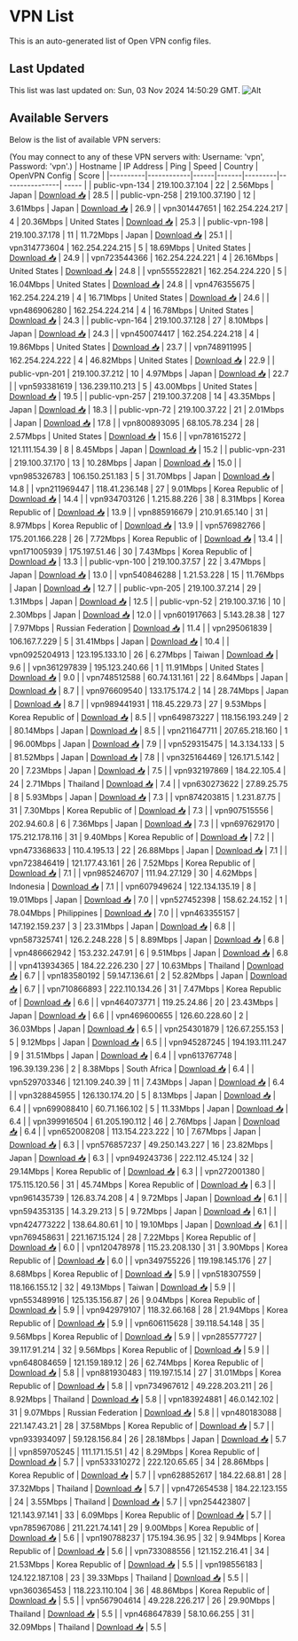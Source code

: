 # VPN List

This is an auto-generated list of Open VPN config files.

## Last Updated

This list was last updated on: Sun, 03 Nov 2024 14:50:29 GMT.
![Alt](https://repobeats.axiom.co/api/embed/186b98318ef1479477931607c1ad7d823f12451f.svg "Repobeats analytics image")

## Available Servers

Below is the list of available VPN servers:

(You may connect to any of these VPN servers with: Username: 'vpn', Password: 'vpn'.)
| Hostname | IP Address | Ping | Speed | Country | OpenVPN Config | Score |
|----------|------------|------|-------|---------|----------------| ----- |
| public-vpn-134 | 219.100.37.104 | 22 | 2.56Mbps | Japan | [Download 📥](./configs/server_0_JP.ovpn) | 28.5 |
| public-vpn-258 | 219.100.37.190 | 12 | 3.61Mbps | Japan | [Download 📥](./configs/server_1_JP.ovpn) | 26.9 |
| vpn301447651 | 162.254.224.217 | 4 | 20.36Mbps | United States | [Download 📥](./configs/server_2_US.ovpn) | 25.3 |
| public-vpn-198 | 219.100.37.178 | 11 | 11.72Mbps | Japan | [Download 📥](./configs/server_3_JP.ovpn) | 25.1 |
| vpn314773604 | 162.254.224.215 | 5 | 18.69Mbps | United States | [Download 📥](./configs/server_4_US.ovpn) | 24.9 |
| vpn723544366 | 162.254.224.221 | 4 | 26.16Mbps | United States | [Download 📥](./configs/server_5_US.ovpn) | 24.8 |
| vpn555522821 | 162.254.224.220 | 5 | 16.04Mbps | United States | [Download 📥](./configs/server_6_US.ovpn) | 24.8 |
| vpn476355675 | 162.254.224.219 | 4 | 16.71Mbps | United States | [Download 📥](./configs/server_7_US.ovpn) | 24.6 |
| vpn486906280 | 162.254.224.214 | 4 | 16.78Mbps | United States | [Download 📥](./configs/server_8_US.ovpn) | 24.3 |
| public-vpn-164 | 219.100.37.128 | 27 | 8.10Mbps | Japan | [Download 📥](./configs/server_9_JP.ovpn) | 24.3 |
| vpn450074417 | 162.254.224.218 | 4 | 19.86Mbps | United States | [Download 📥](./configs/server_10_US.ovpn) | 23.7 |
| vpn748911995 | 162.254.224.222 | 4 | 46.82Mbps | United States | [Download 📥](./configs/server_11_US.ovpn) | 22.9 |
| public-vpn-201 | 219.100.37.212 | 10 | 4.97Mbps | Japan | [Download 📥](./configs/server_12_JP.ovpn) | 22.7 |
| vpn593381619 | 136.239.110.213 | 5 | 43.00Mbps | United States | [Download 📥](./configs/server_13_US.ovpn) | 19.5 |
| public-vpn-257 | 219.100.37.208 | 14 | 43.35Mbps | Japan | [Download 📥](./configs/server_14_JP.ovpn) | 18.3 |
| public-vpn-72 | 219.100.37.22 | 21 | 2.01Mbps | Japan | [Download 📥](./configs/server_15_JP.ovpn) | 17.8 |
| vpn800893095 | 68.105.78.234 | 28 | 2.57Mbps | United States | [Download 📥](./configs/server_16_US.ovpn) | 15.6 |
| vpn781615272 | 121.111.154.39 | 8 | 8.45Mbps | Japan | [Download 📥](./configs/server_17_JP.ovpn) | 15.2 |
| public-vpn-231 | 219.100.37.170 | 13 | 10.28Mbps | Japan | [Download 📥](./configs/server_18_JP.ovpn) | 15.0 |
| vpn985326783 | 106.150.251.183 | 5 | 31.70Mbps | Japan | [Download 📥](./configs/server_19_JP.ovpn) | 14.8 |
| vpn211969447 | 118.41.236.148 | 27 | 9.01Mbps | Korea Republic of | [Download 📥](./configs/server_20_KR.ovpn) | 14.4 |
| vpn934703126 | 1.215.88.226 | 38 | 8.31Mbps | Korea Republic of | [Download 📥](./configs/server_21_KR.ovpn) | 13.9 |
| vpn885916679 | 210.91.65.140 | 31 | 8.97Mbps | Korea Republic of | [Download 📥](./configs/server_22_KR.ovpn) | 13.9 |
| vpn576982766 | 175.201.166.228 | 26 | 7.72Mbps | Korea Republic of | [Download 📥](./configs/server_23_KR.ovpn) | 13.4 |
| vpn171005939 | 175.197.51.46 | 30 | 7.43Mbps | Korea Republic of | [Download 📥](./configs/server_24_KR.ovpn) | 13.3 |
| public-vpn-100 | 219.100.37.57 | 22 | 3.47Mbps | Japan | [Download 📥](./configs/server_25_JP.ovpn) | 13.0 |
| vpn540846288 | 1.21.53.228 | 15 | 11.76Mbps | Japan | [Download 📥](./configs/server_26_JP.ovpn) | 12.7 |
| public-vpn-205 | 219.100.37.214 | 29 | 1.31Mbps | Japan | [Download 📥](./configs/server_27_JP.ovpn) | 12.5 |
| public-vpn-52 | 219.100.37.16 | 10 | 2.30Mbps | Japan | [Download 📥](./configs/server_28_JP.ovpn) | 12.0 |
| vpn601917663 | 5.143.28.38 | 127 | 7.97Mbps | Russian Federation | [Download 📥](./configs/server_29_RU.ovpn) | 11.4 |
| vpn295061839 | 106.167.7.229 | 5 | 31.41Mbps | Japan | [Download 📥](./configs/server_30_JP.ovpn) | 10.4 |
| vpn0925204913 | 123.195.133.10 | 26 | 6.27Mbps | Taiwan | [Download 📥](./configs/server_31_TW.ovpn) | 9.6 |
| vpn361297839 | 195.123.240.66 | 1 | 11.91Mbps | United States | [Download 📥](./configs/server_32_US.ovpn) | 9.0 |
| vpn748512588 | 60.74.131.161 | 22 | 8.64Mbps | Japan | [Download 📥](./configs/server_33_JP.ovpn) | 8.7 |
| vpn976609540 | 133.175.174.2 | 14 | 28.74Mbps | Japan | [Download 📥](./configs/server_34_JP.ovpn) | 8.7 |
| vpn989441931 | 118.45.229.73 | 27 | 9.53Mbps | Korea Republic of | [Download 📥](./configs/server_35_KR.ovpn) | 8.5 |
| vpn649873227 | 118.156.193.249 | 2 | 80.14Mbps | Japan | [Download 📥](./configs/server_36_JP.ovpn) | 8.5 |
| vpn211647711 | 207.65.218.160 | 1 | 96.00Mbps | Japan | [Download 📥](./configs/server_37_JP.ovpn) | 7.9 |
| vpn529315475 | 14.3.134.133 | 5 | 81.52Mbps | Japan | [Download 📥](./configs/server_38_JP.ovpn) | 7.8 |
| vpn325164469 | 126.171.5.142 | 20 | 7.23Mbps | Japan | [Download 📥](./configs/server_39_JP.ovpn) | 7.5 |
| vpn932197869 | 184.22.105.4 | 24 | 2.71Mbps | Thailand | [Download 📥](./configs/server_40_TH.ovpn) | 7.4 |
| vpn630273622 | 27.89.25.75 | 8 | 5.93Mbps | Japan | [Download 📥](./configs/server_41_JP.ovpn) | 7.3 |
| vpn874203815 | 1.231.87.75 | 31 | 7.30Mbps | Korea Republic of | [Download 📥](./configs/server_42_KR.ovpn) | 7.3 |
| vpn907515556 | 202.94.60.8 | 6 | 7.36Mbps | Japan | [Download 📥](./configs/server_43_JP.ovpn) | 7.3 |
| vpn697629170 | 175.212.178.116 | 31 | 9.40Mbps | Korea Republic of | [Download 📥](./configs/server_44_KR.ovpn) | 7.2 |
| vpn473368633 | 110.4.195.13 | 22 | 26.88Mbps | Japan | [Download 📥](./configs/server_45_JP.ovpn) | 7.1 |
| vpn723846419 | 121.177.43.161 | 26 | 7.52Mbps | Korea Republic of | [Download 📥](./configs/server_46_KR.ovpn) | 7.1 |
| vpn985246707 | 111.94.27.129 | 30 | 4.62Mbps | Indonesia | [Download 📥](./configs/server_47_ID.ovpn) | 7.1 |
| vpn607949624 | 122.134.135.19 | 8 | 19.01Mbps | Japan | [Download 📥](./configs/server_48_JP.ovpn) | 7.0 |
| vpn527452398 | 158.62.24.152 | 1 | 78.04Mbps | Philippines | [Download 📥](./configs/server_49_PH.ovpn) | 7.0 |
| vpn463355157 | 147.192.159.237 | 3 | 23.31Mbps | Japan | [Download 📥](./configs/server_50_JP.ovpn) | 6.8 |
| vpn587325741 | 126.2.248.228 | 5 | 8.89Mbps | Japan | [Download 📥](./configs/server_51_JP.ovpn) | 6.8 |
| vpn486662942 | 153.232.247.91 | 6 | 9.51Mbps | Japan | [Download 📥](./configs/server_52_JP.ovpn) | 6.8 |
| vpn413934365 | 184.22.226.230 | 27 | 10.63Mbps | Thailand | [Download 📥](./configs/server_53_TH.ovpn) | 6.7 |
| vpn183580192 | 59.147.136.61 | 2 | 52.82Mbps | Japan | [Download 📥](./configs/server_54_JP.ovpn) | 6.7 |
| vpn710866893 | 222.110.134.26 | 31 | 7.47Mbps | Korea Republic of | [Download 📥](./configs/server_55_KR.ovpn) | 6.6 |
| vpn464073771 | 119.25.24.86 | 20 | 23.43Mbps | Japan | [Download 📥](./configs/server_56_JP.ovpn) | 6.6 |
| vpn469600655 | 126.60.228.60 | 2 | 36.03Mbps | Japan | [Download 📥](./configs/server_57_JP.ovpn) | 6.5 |
| vpn254301879 | 126.67.255.153 | 5 | 9.12Mbps | Japan | [Download 📥](./configs/server_58_JP.ovpn) | 6.5 |
| vpn945287245 | 194.193.111.247 | 9 | 31.51Mbps | Japan | [Download 📥](./configs/server_59_JP.ovpn) | 6.4 |
| vpn613767748 | 196.39.139.236 | 2 | 8.38Mbps | South Africa | [Download 📥](./configs/server_60_ZA.ovpn) | 6.4 |
| vpn529703346 | 121.109.240.39 | 11 | 7.43Mbps | Japan | [Download 📥](./configs/server_61_JP.ovpn) | 6.4 |
| vpn328845955 | 126.130.174.20 | 5 | 8.13Mbps | Japan | [Download 📥](./configs/server_62_JP.ovpn) | 6.4 |
| vpn699088410 | 60.71.166.102 | 5 | 11.33Mbps | Japan | [Download 📥](./configs/server_63_JP.ovpn) | 6.4 |
| vpn399916504 | 61.205.190.112 | 46 | 2.76Mbps | Japan | [Download 📥](./configs/server_64_JP.ovpn) | 6.4 |
| vpn652008208 | 113.154.223.222 | 10 | 7.67Mbps | Japan | [Download 📥](./configs/server_65_JP.ovpn) | 6.3 |
| vpn576857237 | 49.250.143.227 | 16 | 23.82Mbps | Japan | [Download 📥](./configs/server_66_JP.ovpn) | 6.3 |
| vpn949243736 | 222.112.45.124 | 32 | 29.14Mbps | Korea Republic of | [Download 📥](./configs/server_67_KR.ovpn) | 6.3 |
| vpn272001380 | 175.115.120.56 | 31 | 45.74Mbps | Korea Republic of | [Download 📥](./configs/server_68_KR.ovpn) | 6.3 |
| vpn961435739 | 126.83.74.208 | 4 | 9.72Mbps | Japan | [Download 📥](./configs/server_69_JP.ovpn) | 6.1 |
| vpn594353135 | 14.3.29.213 | 5 | 9.72Mbps | Japan | [Download 📥](./configs/server_70_JP.ovpn) | 6.1 |
| vpn424773222 | 138.64.80.61 | 10 | 19.10Mbps | Japan | [Download 📥](./configs/server_71_JP.ovpn) | 6.1 |
| vpn769458631 | 221.167.15.124 | 28 | 7.22Mbps | Korea Republic of | [Download 📥](./configs/server_72_KR.ovpn) | 6.0 |
| vpn120478978 | 115.23.208.130 | 31 | 3.90Mbps | Korea Republic of | [Download 📥](./configs/server_73_KR.ovpn) | 6.0 |
| vpn349755226 | 119.198.145.176 | 27 | 8.68Mbps | Korea Republic of | [Download 📥](./configs/server_74_KR.ovpn) | 5.9 |
| vpn518307559 | 118.166.155.12 | 32 | 49.13Mbps | Taiwan | [Download 📥](./configs/server_75_TW.ovpn) | 5.9 |
| vpn553489916 | 125.135.156.87 | 26 | 9.04Mbps | Korea Republic of | [Download 📥](./configs/server_76_KR.ovpn) | 5.9 |
| vpn942979107 | 118.32.66.168 | 28 | 21.94Mbps | Korea Republic of | [Download 📥](./configs/server_77_KR.ovpn) | 5.9 |
| vpn606115628 | 39.118.54.148 | 35 | 9.56Mbps | Korea Republic of | [Download 📥](./configs/server_78_KR.ovpn) | 5.9 |
| vpn285577727 | 39.117.91.214 | 32 | 9.56Mbps | Korea Republic of | [Download 📥](./configs/server_79_KR.ovpn) | 5.9 |
| vpn648084659 | 121.159.189.12 | 26 | 62.74Mbps | Korea Republic of | [Download 📥](./configs/server_80_KR.ovpn) | 5.8 |
| vpn881930483 | 119.197.15.14 | 27 | 31.01Mbps | Korea Republic of | [Download 📥](./configs/server_81_KR.ovpn) | 5.8 |
| vpn734967612 | 49.228.203.211 | 26 | 8.92Mbps | Thailand | [Download 📥](./configs/server_82_TH.ovpn) | 5.8 |
| vpn183924881 | 46.0.142.102 | 31 | 9.07Mbps | Russian Federation | [Download 📥](./configs/server_83_RU.ovpn) | 5.8 |
| vpn480183088 | 221.147.43.21 | 28 | 37.58Mbps | Korea Republic of | [Download 📥](./configs/server_84_KR.ovpn) | 5.7 |
| vpn933934097 | 59.128.156.84 | 26 | 28.18Mbps | Japan | [Download 📥](./configs/server_85_JP.ovpn) | 5.7 |
| vpn859705245 | 111.171.15.51 | 42 | 8.29Mbps | Korea Republic of | [Download 📥](./configs/server_86_KR.ovpn) | 5.7 |
| vpn533310272 | 222.120.65.65 | 34 | 28.86Mbps | Korea Republic of | [Download 📥](./configs/server_87_KR.ovpn) | 5.7 |
| vpn628852617 | 184.22.68.81 | 28 | 37.32Mbps | Thailand | [Download 📥](./configs/server_88_TH.ovpn) | 5.7 |
| vpn472654538 | 184.22.123.155 | 24 | 3.55Mbps | Thailand | [Download 📥](./configs/server_89_TH.ovpn) | 5.7 |
| vpn254423807 | 121.143.97.141 | 33 | 6.09Mbps | Korea Republic of | [Download 📥](./configs/server_90_KR.ovpn) | 5.7 |
| vpn785967086 | 211.221.74.141 | 29 | 9.00Mbps | Korea Republic of | [Download 📥](./configs/server_91_KR.ovpn) | 5.6 |
| vpn190788237 | 175.194.36.95 | 32 | 9.94Mbps | Korea Republic of | [Download 📥](./configs/server_92_KR.ovpn) | 5.6 |
| vpn733088556 | 121.152.216.41 | 34 | 21.53Mbps | Korea Republic of | [Download 📥](./configs/server_93_KR.ovpn) | 5.5 |
| vpn198556183 | 124.122.187.108 | 23 | 39.33Mbps | Thailand | [Download 📥](./configs/server_94_TH.ovpn) | 5.5 |
| vpn360365453 | 118.223.110.104 | 36 | 48.86Mbps | Korea Republic of | [Download 📥](./configs/server_95_KR.ovpn) | 5.5 |
| vpn567904614 | 49.228.226.217 | 26 | 29.90Mbps | Thailand | [Download 📥](./configs/server_96_TH.ovpn) | 5.5 |
| vpn468647839 | 58.10.66.255 | 31 | 32.09Mbps | Thailand | [Download 📥](./configs/server_97_TH.ovpn) | 5.5 |
